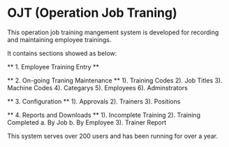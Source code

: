 # OJT (Operation Job Traning)
This operation job training mangement system is developed for recording and maintaining employee trainings.

It contains sections showed as below:

** 1. Employee Training Entry **

** 2. On-going Traning Maintenance **
        1). Training Codes
        2). Job Titles
        3). Machine Codes
        4). Categarys
        5). Employees
        6). Adminstrators
        
** 3. Configuration **
        1). Approvals
        2). Trainers
        3). Positions
        
** 4. Reports and Downloads **
        1). Incomplete Training
        2). Training Completed
                a. By Job
                b. By Employee
        3). Trainer Report
        
        
This system serves over 200 users and has been running for over a year.
